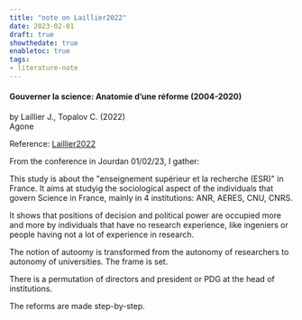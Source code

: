 ```yaml
---
title: "note on Laillier2022"
date: 2023-02-01
draft: true
showthedate: true
enabletoc: true
tags:
- literature-note
---
```


#### **Gouverner la science: Anatomie d’une réforme (2004-2020)**     
by Laillier J., Topalov C. (2022)         
Agone      

Reference: [Laillier2022](reference/Laillier2022.md)

From the conference in Jourdan 01/02/23, I gather:

This study is about the "enseignement supérieur et la recherche (ESR)" in France. It aims at studyig the sociological aspect of the individuals that govern Science in France, mainly in 4 institutions: ANR, AERES, CNU, CNRS. 

It shows that positions of decision and political power are occupied more and more by individuals that have no research experience, like ingeniers or people having not a lot of experience in research. 

The notion of autoomy is transformed from the autonomy of researchers to autonomy of universities. The frame is set. 

There is a permutation of directors and president or PDG at the head of institutions. 

The reforms are made step-by-step. 





